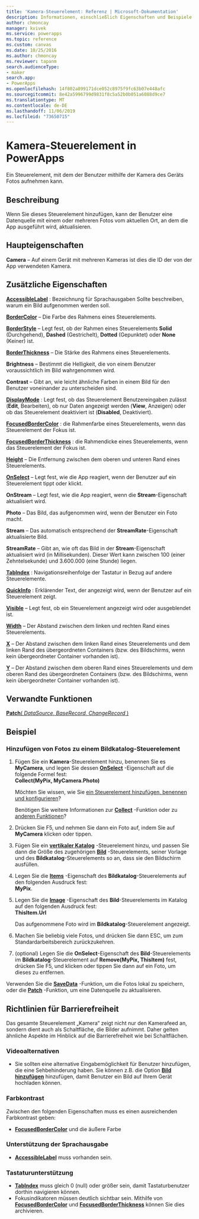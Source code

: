 ```yaml
---
title: 'Kamera-Steuerelement: Referenz | Microsoft-Dokumentation'
description: Informationen, einschließlich Eigenschaften und Beispiele, über das Kamera-Steuerelement
author: chmoncay
manager: kvivek
ms.service: powerapps
ms.topic: reference
ms.custom: canvas
ms.date: 10/25/2016
ms.author: chmoncay
ms.reviewer: tapanm
search.audienceType:
- maker
search.app:
- PowerApps
ms.openlocfilehash: 14f802a899171dce052c8975f9fc63b07e448afc
ms.sourcegitcommit: 8e42a5996799d9831f8c5a52b0b051a6088d9ce7
ms.translationtype: MT
ms.contentlocale: de-DE
ms.lasthandoff: 11/06/2019
ms.locfileid: "73650715"
---
```

# <a name="camera-control-in-powerapps"></a>Kamera-Steuerelement in PowerApps
Ein Steuerelement, mit dem der Benutzer mithilfe der Kamera des Geräts Fotos aufnehmen kann.

## <a name="description"></a>Beschreibung
Wenn Sie dieses Steuerelement hinzufügen, kann der Benutzer eine Datenquelle mit einem oder mehreren Fotos vom aktuellen Ort, an dem die App ausgeführt wird, aktualisieren.

## <a name="key-properties"></a>Haupteigenschaften
**Camera** – Auf einem Gerät mit mehreren Kameras ist dies die ID der von der App verwendeten Kamera.

## <a name="additional-properties"></a>Zusätzliche Eigenschaften
**[AccessibleLabel](properties-accessibility.md)** : Bezeichnung für Sprachausgaben Sollte beschreiben, warum ein Bild aufgenommen werden soll.

**[BorderColor](properties-color-border.md)** – Die Farbe des Rahmens eines Steuerelements.

**[BorderStyle](properties-color-border.md)** – Legt fest, ob der Rahmen eines Steuerelements **Solid** (Durchgehend), **Dashed** (Gestrichelt), **Dotted** (Gepunktet) oder **None** (Keiner) ist.

**[BorderThickness](properties-color-border.md)** – Die Stärke des Rahmens eines Steuerelements.

**Brightness** – Bestimmt die Helligkeit, die von einem Benutzer voraussichtlich im Bild wahrgenommen wird.

**Contrast** – Gibt an, wie leicht ähnliche Farben in einem Bild für den Benutzer voneinander zu unterscheiden sind.

**[DisplayMode](properties-core.md)** : Legt fest, ob das Steuerelement Benutzereingaben zulässt (**Edit**, Bearbeiten), ob nur Daten angezeigt werden (**View**, Anzeigen) oder ob das Steuerelement deaktiviert ist (**Disabled**, Deaktiviert).

**[FocusedBorderColor](properties-color-border.md)** : die Rahmenfarbe eines Steuerelements, wenn das Steuerelement der Fokus ist.

**[FocusedBorderThickness](properties-color-border.md)** : die Rahmendicke eines Steuerelements, wenn das Steuerelement der Fokus ist.

**[Height](properties-size-location.md)** – Die Entfernung zwischen dem oberen und unteren Rand eines Steuerelements.

**[OnSelect](properties-core.md)** – Legt fest, wie die App reagiert, wenn der Benutzer auf ein Steuerelement tippt oder klickt.

**OnStream** – Legt fest, wie die App reagiert, wenn die **Stream**-Eigenschaft aktualisiert wird.

**Photo** – Das Bild, das aufgenommen wird, wenn der Benutzer ein Foto macht.

**Stream** – Das automatisch entsprechend der **StreamRate**-Eigenschaft aktualisierte Bild.

**StreamRate** – Gibt an, wie oft das Bild in der **Stream**-Eigenschaft aktualisiert wird (in Millisekunden).  Dieser Wert kann zwischen 100 (einer Zehntelsekunde) und 3.600.000 (eine Stunde) liegen.

**[TabIndex](properties-accessibility.md)** : Navigationsreihenfolge der Tastatur in Bezug auf andere Steuerelemente.

**[QuickInfo](properties-core.md)** : Erklärender Text, der angezeigt wird, wenn der Benutzer auf ein Steuerelement zeigt.

**[Visible](properties-core.md)** – Legt fest, ob ein Steuerelement angezeigt wird oder ausgeblendet ist.

**[Width](properties-size-location.md)** – Der Abstand zwischen dem linken und rechten Rand eines Steuerelements.

**[X](properties-size-location.md)** – Der Abstand zwischen dem linken Rand eines Steuerelements und dem linken Rand des übergeordneten Containers (bzw. des Bildschirms, wenn kein übergeordneter Container vorhanden ist).

**[Y](properties-size-location.md)** – Der Abstand zwischen dem oberen Rand eines Steuerelements und dem oberen Rand des übergeordneten Containers (bzw. des Bildschirms, wenn kein übergeordneter Container vorhanden ist).

## <a name="related-functions"></a>Verwandte Funktionen
[**Patch**( *DataSource*, *BaseRecord*, *ChangeRecord* )](../functions/function-patch.md)

## <a name="example"></a>Beispiel
### <a name="add-photos-to-an-image-gallery-control"></a>Hinzufügen von Fotos zu einem Bildkatalog-Steuerelement
1. Fügen Sie ein **Kamera**-Steuerelement hinzu, benennen Sie es **MyCamera**, und legen Sie dessen **[OnSelect](properties-core.md)** -Eigenschaft auf die folgende Formel fest:<br>
   **Collect(MyPix, MyCamera.Photo)**

    Möchten Sie wissen, wie Sie [ein Steuerelement hinzufügen, benennen und konfigurieren](../add-configure-controls.md)?

    Benötigen Sie weitere Informationen zur **[Collect](../functions/function-clear-collect-clearcollect.md)** -Funktion oder zu [anderen Funktionen](../formula-reference.md)?
2. Drücken Sie F5, und nehmen Sie dann ein Foto auf, indem Sie auf **MyCamera** klicken oder tippen.
3. Fügen Sie ein **[vertikaler Katalog](control-gallery.md)** -Steuerelement hinzu, und passen Sie dann die Größe des zugehörigen **[Bild](control-image.md)** -Steuerelements, seiner Vorlage und des **Bildkatalog**-Steuerelements so an, dass sie den Bildschirm ausfüllen.
4. Legen Sie die **[Items](properties-core.md)** -Eigenschaft des **Bildkatalog**-Steuerelements auf den folgenden Ausdruck fest:<br>**MyPix**.
5. Legen Sie die **[Image](properties-visual.md)** -Eigenschaft des **Bild**-Steuerelements im Katalog auf den folgenden Ausdruck fest:<br>
   **ThisItem.Url**

    Das aufgenommene Foto wird im **Bildkatalog**-Steuerelement angezeigt.
6. Machen Sie beliebig viele Fotos, und drücken Sie dann ESC, um zum Standardarbeitsbereich zurückzukehren.
7. (optional) Legen Sie die **OnSelect**-Eigenschaft des **Bild**-Steuerelements im **Bildkatalog**-Steuerelement auf **Remove(MyPix, ThisItem)** fest, drücken Sie F5, und klicken oder tippen Sie dann auf ein Foto, um dieses zu entfernen.

Verwenden Sie die **[SaveData](../functions/function-savedata-loaddata.md)** -Funktion, um die Fotos lokal zu speichern, oder die **[Patch](../functions/function-patch.md)** -Funktion, um eine Datenquelle zu aktualisieren.


## <a name="accessibility-guidelines"></a>Richtlinien für Barrierefreiheit
Das gesamte Steuerelement „Kamera“ zeigt nicht nur den Kamerafeed an, sondern dient auch als Schaltfläche, die Bilder aufnimmt. Daher gelten ähnliche Aspekte im Hinblick auf die Barrierefreiheit wie bei Schaltflächen.

### <a name="video-alternatives"></a>Videoalternativen
* Sie sollten eine alternative Eingabemöglichkeit für Benutzer hinzufügen, die eine Sehbehinderung haben. Sie können z.B. die Option **[Bild hinzufügen](control-add-picture.md)** hinzufügen, damit Benutzer ein Bild auf Ihrem Gerät hochladen können.

### <a name="color-contrast"></a>Farbkontrast
Zwischen den folgenden Eigenschaften muss es einen ausreichenden Farbkontrast geben:
* **[FocusedBorderColor](properties-color-border.md)** und die äußere Farbe

### <a name="screen-reader-support"></a>Unterstützung der Sprachausgabe
* **[AccessibleLabel](properties-accessibility.md)** muss vorhanden sein.

### <a name="keyboard-support"></a>Tastaturunterstützung
* **[TabIndex](properties-accessibility.md)** muss gleich 0 (null) oder größer sein, damit Tastaturbenutzer dorthin navigieren können.
* Fokusindikatoren müssen deutlich sichtbar sein. Mithilfe von **[FocusedBorderColor](properties-color-border.md)** und **[FocusedBorderThickness](properties-color-border.md)** können Sie dies archivieren.
